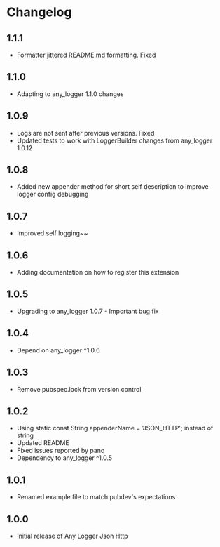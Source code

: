 # Changelog

## 1.1.1

* Formatter jittered README.md formatting. Fixed

## 1.1.0

* Adapting to any_logger 1.1.0 changes

## 1.0.9

* Logs are not sent after previous versions. Fixed
* Updated tests to work with LoggerBuilder changes from any_logger 1.0.12

## 1.0.8

* Added new appender method for short self description to improve logger config debugging

## 1.0.7

* Improved self logging~~

## 1.0.6

* Adding documentation on how to register this extension

## 1.0.5

* Upgrading to any_logger 1.0.7 - Important bug fix
 
## 1.0.4

* Depend on any_logger ^1.0.6

## 1.0.3

* Remove pubspec.lock from version control

## 1.0.2

* Using static const String appenderName = 'JSON_HTTP'; instead of string
* Updated README
* Fixed issues reported by pano
* Dependency to any_logger ^1.0.5

## 1.0.1

* Renamed example file to match pubdev's expectations

## 1.0.0

* Initial release of Any Logger Json Http